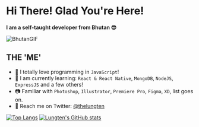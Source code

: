 # Hi There! Glad You're Here!
**I am a self-taught developer from Bhutan 😎**

![BhutanGIF](https://user-images.githubusercontent.com/24250923/158581789-b3b04cb2-54cf-4e3c-a182-2c276ab19b50.gif)

## THE 'ME'
* 🤖 I totally love programming in `JavaScript`!
* 📱 I am currently learning: `React & React Native`, `MongoDB`, `NodeJS`, `ExpressJS` and a few others!
* 📷 Familiar with `Photoshop`, `Illustrator`, `Premiere Pro`, `Figma`, `XD`, list goes on.
* 🐤 Reach me on Twitter: [@thelungten](https://www.twitter.com/thelungten)

[![Top Langs](https://github-readme-stats.vercel.app/api/top-langs/?username=thelungten)](https://github.com/thelungten/github-readme-stats)
[![Lungten's GitHub stats](https://github-readme-stats.vercel.app/api?username=thelungten)](https://github.com/thelungten/github-readme-stats)
